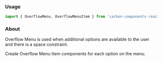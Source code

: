 ### Usage

```js
import { OverflowMenu, OverflowMenuItem } from 'carbon-components-react';
```

### About

Overflow Menu is used when additional options are available to the user and there is a space constraint.

Create Overflow Menu Item components for each option on the menu.